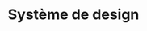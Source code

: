 ---
layout: redirect.njk
tags: toplevel
parent: fr
key: design-system_fr
title: Système de design
alternativetitle: Le système de design des CFF.
redirect: /fr/design-system/getting-started/designing/
order: 4
---